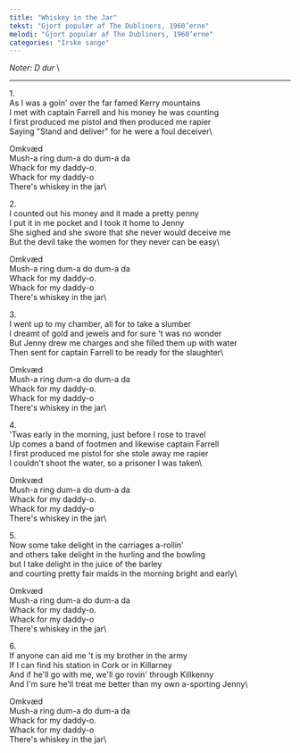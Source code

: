 ```yaml
---
title: "Whiskey in the Jar"
tekst: "Gjort populær af The Dubliners, 1960’erne"
melodi: "Gjort populær af The Dubliners, 1960’erne"
categories: "Irske sange"
---
```

*Noter: D dur* \

***

1\.\
As I was a goin' over the far famed Kerry mountains\
I met with captain Farrell and his money he was counting\
I first produced me pistol and then produced me rapier\
Saying "Stand and deliver" for he were a foul deceiver\

Omkvæd\
Mush-a ring dum-a do dum-a da\
Whack for my daddy-o.\
Whack for my daddy-o\
There's whiskey in the jar\

2\.\
I counted out his money and it made a pretty penny\
I put it in me pocket and I took it home to Jenny\
She sighed and she swore that she never would deceive me\
But the devil take the women for they never can be easy\

Omkvæd\
Mush-a ring dum-a do dum-a da\
Whack for my daddy-o.\
Whack for my daddy-o\
There's whiskey in the jar\

3\.\
I went up to my chamber, all for to take a slumber\
I dreamt of gold and jewels and for sure 't was no wonder\
But Jenny drew me charges and she filled them up with water\
Then sent for captain Farrell to be ready for the slaughter\

Omkvæd\
Mush-a ring dum-a do dum-a da\
Whack for my daddy-o.\
Whack for my daddy-o\
There's whiskey in the jar\

4\.\
'Twas early in the morning, just before I rose to travel\
Up comes a band of footmen and likewise captain Farrell\
I first produced me pistol for she stole away me rapier\
I couldn't shoot the water, so a prisoner I was taken\

Omkvæd\
Mush-a ring dum-a do dum-a da\
Whack for my daddy-o.\
Whack for my daddy-o\
There's whiskey in the jar\

5\.\
Now some take delight in the carriages a-rollin'\
and others take delight in the hurling and the bowling\
but I take delight in the juice of the barley\
and courting pretty fair maids in the morning bright and early\

Omkvæd\
Mush-a ring dum-a do dum-a da\
Whack for my daddy-o.\
Whack for my daddy-o\
There's whiskey in the jar\

6\.\
If anyone can aid me 't is my brother in the army\
If I can find his station in Cork or in Killarney\
And if he'll go with me, we'll go rovin' through Killkenny\
And I'm sure he'll treat me better than my own a-sporting Jenny\

Omkvæd\
Mush-a ring dum-a do dum-a da\
Whack for my daddy-o.\
Whack for my daddy-o\
There's whiskey in the jar\

